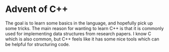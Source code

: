 # Advent of C++
The goal is to learn some basics in the language, and hopefully pick up some tricks. The main reason for wanting to learn C++ is that it is commonly used for implementing data structures from research papers. I know C which is also common, but C++ feels like it has some nice tools which can be helpful for structuring code.
